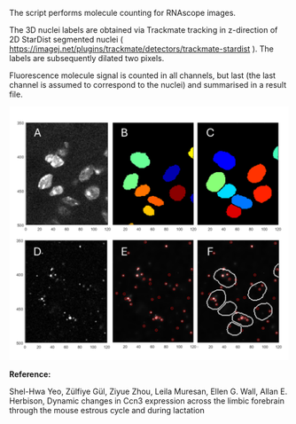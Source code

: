 
The script performs molecule counting for RNAscope images.

The 3D nuclei labels are obtained via Trackmate tracking in z-direction of 2D StarDist segmented nuclei ( https://imagej.net/plugins/trackmate/detectors/trackmate-stardist ). The labels are subsequently dilated two pixels.

Fluorescence molecule signal is counted in all channels, but last (the last channel is assumed to correspond to the nuclei) and summarised in a result file.


![plot](./Figure.png)


**Reference:**

Shel-Hwa Yeo, Zülfiye Gül, Ziyue Zhou, Leila Muresan, Ellen G. Wall, Allan E. Herbison, Dynamic changes in Ccn3 expression across the limbic forebrain through the mouse estrous cycle and during lactation
